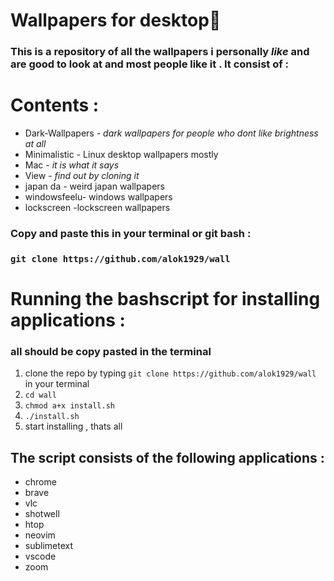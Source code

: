 # Wallpapers for desktop🧱

### This is a repository of all the wallpapers i personally *like* and are good to look at and most people like it . It consist of :

# Contents :

 -  Dark-Wallpapers - *dark wallpapers for people who dont like brightness at all*
 -  Minimalistic - Linux desktop wallpapers mostly
 -  Mac - *it is what it says*
 - View - *find out by cloning it*
 - japan da - weird japan wallpapers
 - windowsfeelu- windows wallpapers
 - lockscreen -lockscreen wallpapers

### Copy and paste this in your terminal or git bash :

### `git clone https://github.com/alok1929/wall`



# Running the bashscript for installing applications :
### all should be copy pasted in the terminal 
1. clone the repo by typing `git clone https://github.com/alok1929/wall` in your terminal
2. `cd wall`
3. `chmod a+x install.sh`
4. `./install.sh`
5. start installing , thats all

## The script consists of the following applications :
* chrome
* brave
* vlc
* shotwell
* htop
* neovim
* sublimetext
* vscode
* zoom

